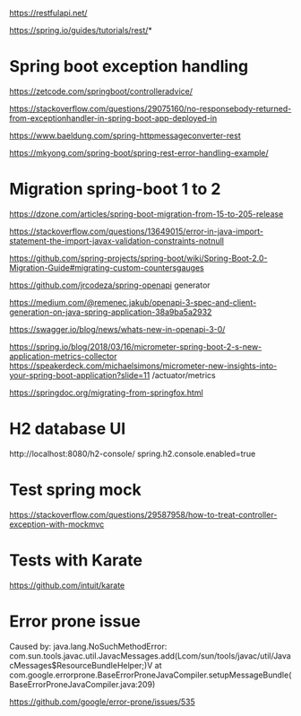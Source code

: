 
https://restfulapi.net/

https://spring.io/guides/tutorials/rest/*

# Spring boot exception handling
https://zetcode.com/springboot/controlleradvice/

https://stackoverflow.com/questions/29075160/no-responsebody-returned-from-exceptionhandler-in-spring-boot-app-deployed-in

https://www.baeldung.com/spring-httpmessageconverter-rest

https://mkyong.com/spring-boot/spring-rest-error-handling-example/

# Migration spring-boot 1 to 2
https://dzone.com/articles/spring-boot-migration-from-15-to-205-release

https://stackoverflow.com/questions/13649015/error-in-java-import-statement-the-import-javax-validation-constraints-notnull

https://github.com/spring-projects/spring-boot/wiki/Spring-Boot-2.0-Migration-Guide#migrating-custom-countersgauges

https://github.com/jrcodeza/spring-openapi generator

https://medium.com/@remenec.jakub/openapi-3-spec-and-client-generation-on-java-spring-application-38a9ba5a2932

https://swagger.io/blog/news/whats-new-in-openapi-3-0/

https://spring.io/blog/2018/03/16/micrometer-spring-boot-2-s-new-application-metrics-collector
https://speakerdeck.com/michaelsimons/micrometer-new-insights-into-your-spring-boot-application?slide=11
  /actuator/metrics

https://springdoc.org/migrating-from-springfox.html

# H2 database UI

http://localhost:8080/h2-console/
spring.h2.console.enabled=true

# Test spring mock
https://stackoverflow.com/questions/29587958/how-to-treat-controller-exception-with-mockmvc

# Tests with Karate
https://github.com/intuit/karate

# Error prone issue
Caused by: java.lang.NoSuchMethodError: com.sun.tools.javac.util.JavacMessages.add(Lcom/sun/tools/javac/util/JavacMessages$ResourceBundleHelper;)V
at com.google.errorprone.BaseErrorProneJavaCompiler.setupMessageBundle(BaseErrorProneJavaCompiler.java:209)

https://github.com/google/error-prone/issues/535



